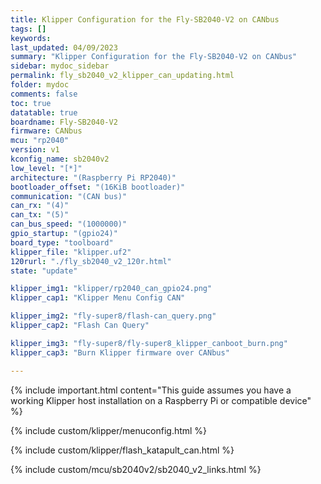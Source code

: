 ```yaml
---
title: Klipper Configuration for the Fly-SB2040-V2 on CANbus
tags: []
keywords: 
last_updated: 04/09/2023
summary: "Klipper Configuration for the Fly-SB2040-V2 on CANbus"
sidebar: mydoc_sidebar
permalink: fly_sb2040_v2_klipper_can_updating.html
folder: mydoc
comments: false
toc: true
datatable: true
boardname: Fly-SB2040-V2
firmware: CANbus
mcu: "rp2040"
version: v1
kconfig_name: sb2040v2
low_level: "[*]"
architecture: "(Raspberry Pi RP2040)"
bootloader_offset: "(16KiB bootloader)"
communication: "(CAN bus)"
can_rx: "(4)"
can_tx: "(5)"
can_bus_speed: "(1000000)"
gpio_startup: "(gpio24)"
board_type: "toolboard"
klipper_file: "klipper.uf2"
120rurl: "./fly_sb2040_v2_120r.html"
state: "update"

klipper_img1: "klipper/rp2040_can_gpio24.png"
klipper_cap1: "Klipper Menu Config CAN"

klipper_img2: "fly-super8/flash-can_query.png"
klipper_cap2: "Flash Can Query"

klipper_img3: "fly-super8/fly-super8_klipper_canboot_burn.png"
klipper_cap3: "Burn Klipper firmware over CANbus"

---
```


{% include important.html content="This guide assumes you have a working Klipper host installation on a Raspberry Pi or compatible device" %}

{% include custom/klipper/menuconfig.html %}

{% include custom/klipper/flash_katapult_can.html %}

{% include custom/mcu/sb2040v2/sb2040_v2_links.html %}
